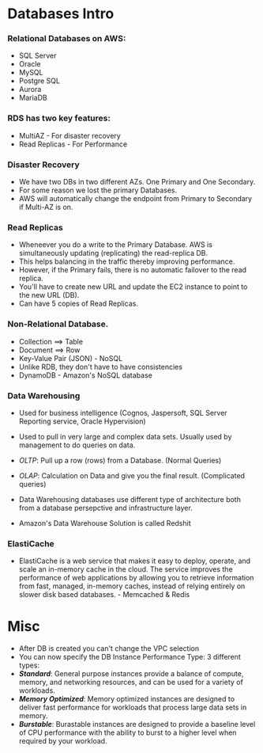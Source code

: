 # Databases Intro

### Relational Databases on AWS:

- SQL Server
- Oracle
- MySQL
- Postgre SQL
- Aurora
- MariaDB

### RDS has two key features:

- MultiAZ - For disaster recovery
- Read Replicas -  For Performance

### Disaster Recovery

- We have two DBs in two different AZs. One Primary and One Secondary.
- For some reason we lost the primary Databases.
- AWS will automatically change the endpoint from Primary to Secondary if Multi-AZ is on.

### Read Replicas

- Wheneever you do a write to the Primary Database. AWS is simultaneously updating (replicating) the read-replica DB.
- This helps balancing in the traffic thereby improving performance.
- However, if the Primary fails, there is no automatic failover to the read replica.
- You'll have to create new URL and update the EC2 instance to point to the new URL (DB).
- Can have 5 copies of Read Replicas.

### Non-Relational Database.

- Collection ==> Table
- Document ==> Row
- Key-Value Pair (JSON) - NoSQL
- Unlike RDB, they don't have to have consistencies
- DynamoDB - Amazon's NoSQL database

### Data Warehousing 

- Used for business intelligence (Cognos, Jaspersoft, SQL Server Reporting service, Oracle Hypervision)
- Used to pull in very large and complex data sets. Usually used by management to do queries on data.

- *OLTP*: Pull up a row (rows) from a Database. (Normal Queries)
- *OLAP*: Calculation on Data and give you the final result. (Complicated queries)

- Data Warehousing databases use different type of architecture both from a database persepctive and infrastructure layer.

- Amazon's Data Warehouse Solution is called Redshit

### ElastiCache

- ElastiCache is a web service that makes it easy to deploy, operate, and scale an in-memory cache in the cloud. The service improves the performance of web applications by allowing you to retrieve information from fast, managed, in-memory caches, instead of relying entirely on slower disk based databases. - Memcached & Redis









# Misc

- After DB is created you can't change the VPC selection
- You can now specify the DB Instance Performance Type: 3 different types:
- ***Standard***: General purpose instances provide a balance of compute, memory, and networking resources, and can be used for a variety of workloads.
- ***Memory Optimized***: Memory optimized instances are designed to deliver fast performance for workloads that process large data sets in memory.
- ***Burstable***: Burastable instances are designed to provide a baseline level of CPU performance with the ability to burst to a higher level when required by your workload.

